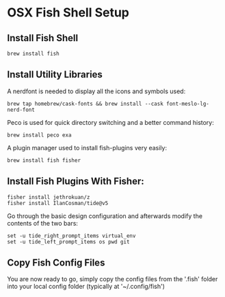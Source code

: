# OSX Fish Shell Setup

## Install Fish Shell

```
brew install fish
```

## Install Utility Libraries

A nerdfont is needed to display all the icons and symbols used:
```
brew tap homebrew/cask-fonts && brew install --cask font-meslo-lg-nerd-font
```

Peco is used for quick directory switching and a better command history:
```
brew install peco exa
```

A plugin manager used to install fish-plugins very easily:
```
brew install fish fisher
```

## Install Fish Plugins With Fisher:

```
fisher install jethrokuan/z
fisher install IlanCosman/tide@v5
```

Go through the basic design configuration and afterwards modify the contents of the two bars:

```
set -u tide_right_prompt_items virtual_env
set -u tide_left_prompt_items os pwd git
```

## Copy Fish Config Files

You are now ready to go, simply copy the config files from the '.fish' folder into your local
config folder (typically at '~/.config/fish')
